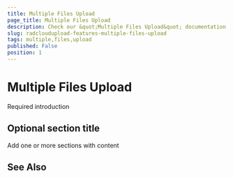 ```yaml
---
title: Multiple Files Upload
page_title: Multiple Files Upload
description: Check our &quot;Multiple Files Upload&quot; documentation article for the RadCloudUpload WPF control.
slug: radcloudupload-features-multiple-files-upload
tags: multiple,files,upload
published: False
position: 1
---
```


# Multiple Files Upload



Required introduction

## Optional section title

Add one or more sections with content

## See Also

